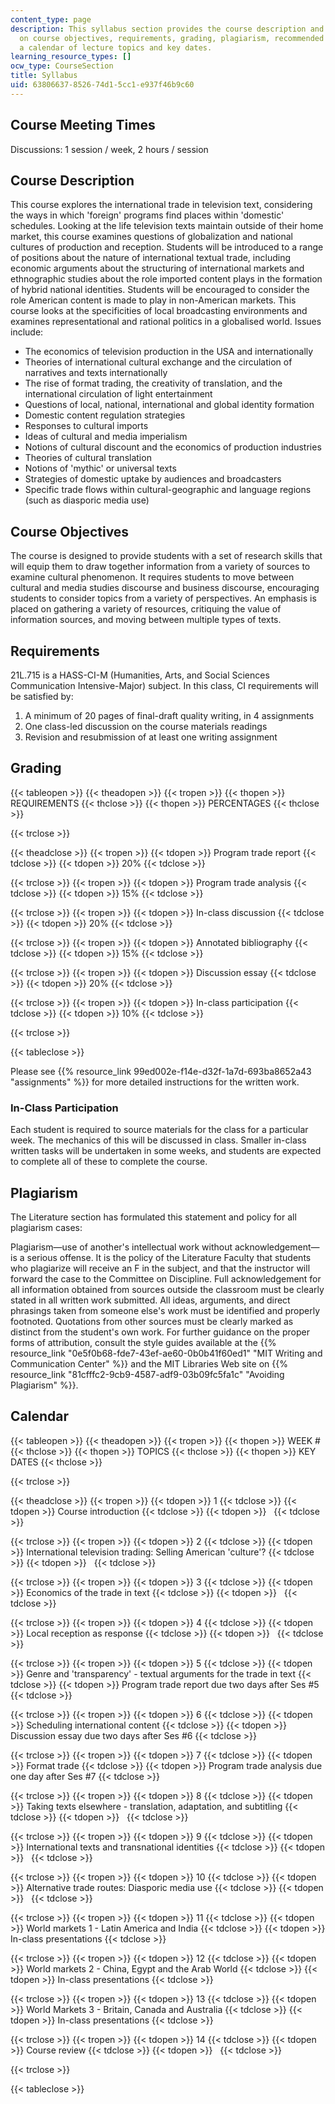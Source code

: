 ```yaml
---
content_type: page
description: This syllabus section provides the course description and information
  on course objectives, requirements, grading, plagiarism, recommended citation, and
  a calendar of lecture topics and key dates.
learning_resource_types: []
ocw_type: CourseSection
title: Syllabus
uid: 63806637-8526-74d1-5cc1-e937f46b9c60
---
```


Course Meeting Times
--------------------

Discussions: 1 session / week, 2 hours / session

Course Description
------------------

This course explores the international trade in television text, considering the ways in which 'foreign' programs find places within 'domestic' schedules. Looking at the life television texts maintain outside of their home market, this course examines questions of globalization and national cultures of production and reception. Students will be introduced to a range of positions about the nature of international textual trade, including economic arguments about the structuring of international markets and ethnographic studies about the role imported content plays in the formation of hybrid national identities. Students will be encouraged to consider the role American content is made to play in non-American markets. This course looks at the specificities of local broadcasting environments and examines representational and rational politics in a globalised world. Issues include:

*   The economics of television production in the USA and internationally
*   Theories of international cultural exchange and the circulation of narratives and texts internationally
*   The rise of format trading, the creativity of translation, and the international circulation of light entertainment
*   Questions of local, national, international and global identity formation
*   Domestic content regulation strategies
*   Responses to cultural imports
*   Ideas of cultural and media imperialism
*   Notions of cultural discount and the economics of production industries
*   Theories of cultural translation
*   Notions of 'mythic' or universal texts
*   Strategies of domestic uptake by audiences and broadcasters
*   Specific trade flows within cultural-geographic and language regions (such as diasporic media use)

Course Objectives
-----------------

The course is designed to provide students with a set of research skills that will equip them to draw together information from a variety of sources to examine cultural phenomenon. It requires students to move between cultural and media studies discourse and business discourse, encouraging students to consider topics from a variety of perspectives. An emphasis is placed on gathering a variety of resources, critiquing the value of information sources, and moving between multiple types of texts.

Requirements
------------

21L.715 is a HASS-CI-M (Humanities, Arts, and Social Sciences Communication Intensive-Major) subject. In this class, CI requirements will be satisfied by:

1.  A minimum of 20 pages of final-draft quality writing, in 4 assignments
2.  One class-led discussion on the course materials readings
3.  Revision and resubmission of at least one writing assignment

Grading
-------

{{< tableopen >}}
{{< theadopen >}}
{{< tropen >}}
{{< thopen >}}
REQUIREMENTS
{{< thclose >}}
{{< thopen >}}
PERCENTAGES
{{< thclose >}}

{{< trclose >}}

{{< theadclose >}}
{{< tropen >}}
{{< tdopen >}}
Program trade report
{{< tdclose >}}
{{< tdopen >}}
20%
{{< tdclose >}}

{{< trclose >}}
{{< tropen >}}
{{< tdopen >}}
Program trade analysis
{{< tdclose >}}
{{< tdopen >}}
15%
{{< tdclose >}}

{{< trclose >}}
{{< tropen >}}
{{< tdopen >}}
In-class discussion
{{< tdclose >}}
{{< tdopen >}}
20%
{{< tdclose >}}

{{< trclose >}}
{{< tropen >}}
{{< tdopen >}}
Annotated bibliography
{{< tdclose >}}
{{< tdopen >}}
15%
{{< tdclose >}}

{{< trclose >}}
{{< tropen >}}
{{< tdopen >}}
Discussion essay
{{< tdclose >}}
{{< tdopen >}}
20%
{{< tdclose >}}

{{< trclose >}}
{{< tropen >}}
{{< tdopen >}}
In-class participation
{{< tdclose >}}
{{< tdopen >}}
10%
{{< tdclose >}}

{{< trclose >}}

{{< tableclose >}}

Please see {{% resource_link 99ed002e-f14e-d32f-1a7d-693ba8652a43 "assignments" %}} for more detailed instructions for the written work.

### In-Class Participation

Each student is required to source materials for the class for a particular week. The mechanics of this will be discussed in class. Smaller in-class written tasks will be undertaken in some weeks, and students are expected to complete all of these to complete the course.

Plagiarism
----------

The Literature section has formulated this statement and policy for all plagiarism cases:

Plagiarism—use of another's intellectual work without acknowledgement—is a serious offense. It is the policy of the Literature Faculty that students who plagiarize will receive an F in the subject, and that the instructor will forward the case to the Committee on Discipline. Full acknowledgement for all information obtained from sources outside the classroom must be clearly stated in all written work submitted. All ideas, arguments, and direct phrasings taken from someone else's work must be identified and properly footnoted. Quotations from other sources must be clearly marked as distinct from the student's own work. For further guidance on the proper forms of attribution, consult the style guides available at the {{% resource_link "0e5f0b68-fde7-43ef-ae60-0b0b41f60ed1" "MIT Writing and Communication Center" %}} and the MIT Libraries Web site on {{% resource_link "81cfffc2-9cb9-4587-adf9-03b09fc5fa1c" "Avoiding Plagiarism" %}}.

Calendar
--------

{{< tableopen >}}
{{< theadopen >}}
{{< tropen >}}
{{< thopen >}}
WEEK #
{{< thclose >}}
{{< thopen >}}
TOPICS
{{< thclose >}}
{{< thopen >}}
KEY DATES
{{< thclose >}}

{{< trclose >}}

{{< theadclose >}}
{{< tropen >}}
{{< tdopen >}}
1
{{< tdclose >}}
{{< tdopen >}}
Course introduction
{{< tdclose >}}
{{< tdopen >}}
 
{{< tdclose >}}

{{< trclose >}}
{{< tropen >}}
{{< tdopen >}}
2
{{< tdclose >}}
{{< tdopen >}}
International television trading: Selling American 'culture'?
{{< tdclose >}}
{{< tdopen >}}
 
{{< tdclose >}}

{{< trclose >}}
{{< tropen >}}
{{< tdopen >}}
3
{{< tdclose >}}
{{< tdopen >}}
Economics of the trade in text
{{< tdclose >}}
{{< tdopen >}}
 
{{< tdclose >}}

{{< trclose >}}
{{< tropen >}}
{{< tdopen >}}
4
{{< tdclose >}}
{{< tdopen >}}
Local reception as response
{{< tdclose >}}
{{< tdopen >}}
 
{{< tdclose >}}

{{< trclose >}}
{{< tropen >}}
{{< tdopen >}}
5
{{< tdclose >}}
{{< tdopen >}}
Genre and 'transparency' - textual arguments for the trade in text
{{< tdclose >}}
{{< tdopen >}}
Program trade report due two days after Ses #5
{{< tdclose >}}

{{< trclose >}}
{{< tropen >}}
{{< tdopen >}}
6
{{< tdclose >}}
{{< tdopen >}}
Scheduling international content
{{< tdclose >}}
{{< tdopen >}}
Discussion essay due two days after Ses #6
{{< tdclose >}}

{{< trclose >}}
{{< tropen >}}
{{< tdopen >}}
7
{{< tdclose >}}
{{< tdopen >}}
Format trade
{{< tdclose >}}
{{< tdopen >}}
Program trade analysis due one day after Ses #7
{{< tdclose >}}

{{< trclose >}}
{{< tropen >}}
{{< tdopen >}}
8
{{< tdclose >}}
{{< tdopen >}}
Taking texts elsewhere - translation, adaptation, and subtitling
{{< tdclose >}}
{{< tdopen >}}
 
{{< tdclose >}}

{{< trclose >}}
{{< tropen >}}
{{< tdopen >}}
9
{{< tdclose >}}
{{< tdopen >}}
International texts and transnational identities
{{< tdclose >}}
{{< tdopen >}}
 
{{< tdclose >}}

{{< trclose >}}
{{< tropen >}}
{{< tdopen >}}
10
{{< tdclose >}}
{{< tdopen >}}
Alternative trade routes: Diasporic media use
{{< tdclose >}}
{{< tdopen >}}
 
{{< tdclose >}}

{{< trclose >}}
{{< tropen >}}
{{< tdopen >}}
11
{{< tdclose >}}
{{< tdopen >}}
World markets 1 - Latin America and India
{{< tdclose >}}
{{< tdopen >}}
In-class presentations
{{< tdclose >}}

{{< trclose >}}
{{< tropen >}}
{{< tdopen >}}
12
{{< tdclose >}}
{{< tdopen >}}
World markets 2 - China, Egypt and the Arab World
{{< tdclose >}}
{{< tdopen >}}
In-class presentations
{{< tdclose >}}

{{< trclose >}}
{{< tropen >}}
{{< tdopen >}}
13
{{< tdclose >}}
{{< tdopen >}}
World Markets 3 - Britain, Canada and Australia
{{< tdclose >}}
{{< tdopen >}}
In-class presentations
{{< tdclose >}}

{{< trclose >}}
{{< tropen >}}
{{< tdopen >}}
14
{{< tdclose >}}
{{< tdopen >}}
Course review
{{< tdclose >}}
{{< tdopen >}}
 
{{< tdclose >}}

{{< trclose >}}

{{< tableclose >}}